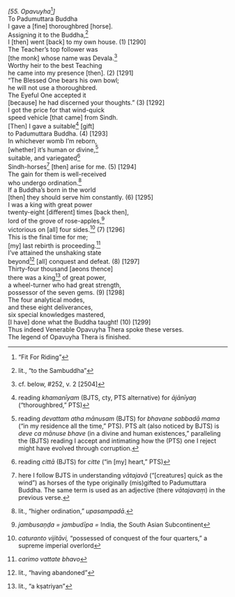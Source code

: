*\[55. Opavuyha*[^1]*\]*  
To Padumuttara Buddha  
I gave a \[fine\] thoroughbred \[horse\].  
Assigning it to the Buddha,[^2]  
I \[then\] went \[back\] to my own house. (1) \[1290\]  
The Teacher’s top follower was  
\[the monk\] whose name was Devala.[^3]  
Worthy heir to the best Teaching  
he came into my presence \[then\]. (2) \[1291\]  
“The Blessed One bears his own bowl;  
he will not use a thoroughbred.  
The Eyeful One accepted it  
\[because\] he had discerned your thoughts.” (3) \[1292\]  
I got the price for that wind-quick  
speed vehicle \[that came\] from Sindh.  
\[Then\] I gave a suitable[^4] \[gift\]  
to Padumuttara Buddha. (4) \[1293\]  
In whichever womb I’m reborn,  
\[whether\] it’s human or divine,[^5]  
suitable, and variegated[^6]  
Sindh-horses[^7] \[then\] arise for me. (5) \[1294\]  
The gain for them is well-received  
who undergo ordination.[^8]  
If a Buddha’s born in the world  
\[then\] they should serve him constantly. (6) \[1295\]  
I was a king with great power  
twenty-eight \[different\] times \[back then\],  
lord of the grove of rose-apples,[^9]  
victorious on \[all\] four sides.[^10] (7) \[1296\]  
This is the final time for me;  
\[my\] last rebirth is proceeding.[^11]  
I’ve attained the unshaking state  
beyond[^12] \[all\] conquest and defeat. (8) \[1297\]  
Thirty-four thousand \[aeons thence\]  
there was a king[^13] of great power,  
a wheel-turner who had great strength,  
possessor of the seven gems. (9) \[1298\]  
The four analytical modes,  
and these eight deliverances,  
six special knowledges mastered,  
\[I have\] done what the Buddha taught! (10) \[1299\]  
Thus indeed Venerable Opavuyha Thera spoke these verses.  
The legend of Opavuyha Thera is finished.  
[^1]: “Fit For Riding”  
[^2]: lit., “to the Sambuddha”  
[^3]: cf. below, \#252, v. 2 \[2504\]  
[^4]: reading *khamanīyam* (BJTS, cty, PTS alternative) for *ājānīyaŋ*
    (“thoroughbred,” PTS)  
[^5]: reading *devattam atha mānusam* (BJTS) for *bhavane sabbadā mama*
    (“in my residence all the time,” PTS). PTS alt (also noticed by
    BJTS) is *deve ca mānuse bhave* (in a divine and human existences,”
    paralleling the (BJTS) reading I accept and intimating how the (PTS)
    one I reject might have evolved through corruption.  
[^6]: reading *cittā* (BJTS) for *citte* (“in \[my\] heart,” PTS)  
[^7]: here I follow BJTS in understanding *vātajavā* (“\[creatures\]
    quick as the wind”) as horses of the type originally (mis)gifted to
    Padumuttara Buddha. The same term is used as an adjective (there
    *vātajavaṃ*) in the previous verse.  
[^8]: lit., “higher ordination,” *upasampadā*.  
[^9]: *jambusaṇḍa = jambudīpa =* India, the South Asian Subcontinent  
[^10]: *caturanto vijitāvi,* “possessed of conquest of the four
    quarters,” a supreme imperial overlord  
[^11]: *carimo vattate bhavo*  
[^12]: lit., “having abandoned”  
[^13]: lit., “a kṣatriyan”
